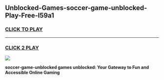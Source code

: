 
## Unblocked-Games-soccer-game-unblocked-Play-Free-l59a1
<h3>
<a href="https://premium76.site?title=soccer-game-unblocked&ref=22A">CLICK TO PLAY</a></h3>
<hr>

<h3>
<a href="https://premium76.site?title=soccer-game-unblocked&ref=22A">CLICK 2 PLAY</a>
  
</h3>

<a href="https://premium76.site?title=soccer-game-unblocked&ref=22A"><img src="https://clearcache.store/games.png"></a>


**soccer-game-unblocked games unblocked: Your Gateway to Fun and Accessible Online Gaming**
